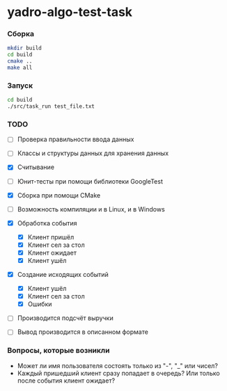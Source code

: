 # yadro-algo-test-task

### Сборка

``` bash
mkdir build
cd build
cmake ..
make all
```

### Запуск

``` bash
cd build
./src/task_run test_file.txt
```

### TODO

- [ ] Проверка правильности ввода данных
- [ ] Классы и структуры данных для хранения данных
- [x] Считывание
- [ ] Юнит-тесты при помощи библиотеки GoogleTest
- [x] Сборка при помощи CMake
- [ ] Возможность компиляции и в Linux, и в Windows
- [x] Обработка события
    - [x] Клиент пришёл
    - [x] Клиент сел за стол
    - [x] Клиент ожидает
    - [x] Клиент ушёл
- [x] Создание исходящих событий
    - [x] Клиент ушёл
    - [x] Клиент сел за стол
    - [x] Ошибки
- [ ] Производится подсчёт выручки
- [ ] Вывод производится в описанном формате


### Вопросы, которые возникли

- Может ли имя пользователя состоять только из "-", "\_" или чисел?
- Каждый пришедший клиент сразу попадает в очередь? Или только после события клиент ожидает?
